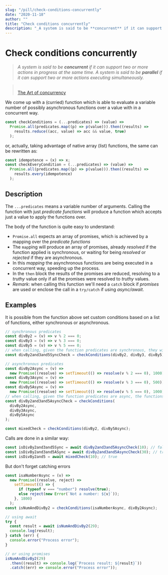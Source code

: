 ```yaml
---
slug: "/pill/check-conditions-concurrently"
date: "2020-11-18"
author: ""
title: "Check conditions concurrently"
description: "_A system is said to be **concurrent** if it can support two or more actions in progress at the same time. A system is said to be **parallel** if it can support two or more actions executing simultaneously._"
---
```


# Check conditions concurrently

> _A system is said to be **concurrent** if it can support two or more actions in progress at the same time. A system is said to be **parallel** if it can support two or more actions executing simultaneously._

> <br/>[The Art of concurrency](http://shop.oreilly.com/product/9780596521547.do)

We come up with a (curried) function which is able to evaluate a variable number of possibly asynchronous functions over a value with in a concurrent way.

```js
const checkConditions = (...predicates) => (value) =>
  Promise.all(predicates.map((p) => p(value))).then((results) =>
    results.reduce((acc, value) => acc && value, true)
  );
```

or, actually, taking advantage of native array (list) functions, the same can be rewritten as:

```js
const idempotence = (x) => x;
const checkEveryCondition = (...predicates) => (value) =>
  Promise.all(predicates.map((p) => p(value))).then((results) =>
    results.every(idempotence)
  );
```

## Description

The `...predicates` means a variable number of arguments. Calling the function with just _predicate functions_ will produce a function which accepts just a value to apply the functions over.

The body of the function is quite easy to understand:

- `Promise.all` expects an array of promises, which is achieved by a mapping over the _predicate functions_
- The `map`ping will produce an array of promises, already _resolved_ if the function applied is synchronous, or waiting for being _resolved_ or _rejected_ if they are asynchronous.
- In this _mapping_ the asynchronous functions are being executed in a concurrent way, speeding up the process.
- In the `then` block the results of the promises are reduced, resolving to a _truthy_ value only if all the promises were resolved to _truthy_ values.
- _Remark_: when calling this function we'll need a `catch` block if _promises_ are used or enclose the call in a `try/catch` if using _async/await_.

## Examples

It is possible from the function above set custom conditions based on a list of functions, either synchronous or asynchronous.

```js
// synchronous predicates
const divBy2 = (v) => v % 2 === 0;
const divBy3 = (v) => v % 3 === 0;
const divBy5 = (v) => v % 5 === 0;
// when calling, given the function predicates are synchronous, they will run sequentally
const divBy2and3and5SyncCheck = checkConditions(divBy2, divBy3, divBy5);

// asynchronous predicates
const divBy2Async = (v) =>
  new Promise((resolve) => setTimeout(() => resolve(v % 2 === 0), 1000));
const divBy3Async = (v) =>
  new Promise((resolve) => setTimeout(() => resolve(v % 3 === 0), 500));
const divBy5Async = (v) =>
  new Promise((resolve) => setTimeout(() => resolve(v % 5 === 0), 1000));
// when calling, given the function predicates are async, the functions will run concurrentlly
const divBy2and3and5AsyncCheck = checkConditions(
  divBy2Async,
  divBy3Async,
  divBy5Async
);

const mixedCheck = checkConditions(divBy2, divBy5Async);
```

Calls are done in a similar way:

```js
const isDivBy2and3and5Sync = await divBy2and3and5AsyncCheck(10); // false
const isDivBy2and3and5ASync = await divBy2and3and5AsyncCheck(30); // true
const isDivBy2and5 = await mixedCheck(10); // true
```

But don't forget catching errors

```js
const isaNumberAsync = (v) =>
  new Promise((resolve, reject) =>
    setTimeout(() => {
      if (typeof v === "number") resolve(true);
      else reject(new Error(`Not a number: ${v}`));
    }, 1800)
  );
const isNumAndDivBy2 = checkConditions(isaNumberAsync, divBy2Async);

// using await
try {
  const result = await isNumAndDivBy2(29);
  console.log(result);
} catch (err) {
  console.error("Process error");
}

// or using promises
isNumAndDivBy2(29)
  .then((result) => console.log(`Process result: ${result}`))
  .catch((err) => console.error("Process error"));
```
